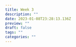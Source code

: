 ```yaml
---
title: Week 3
description: ""
date: 2023-01-08T23:28:13.136Z
preview: ""
draft: false
tags: ""
categories: ""
---
```

